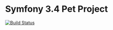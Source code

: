 Symfony 3.4 Pet Project
========================
[![Build Status](https://travis-ci.org/altqq885/symf_test.svg?branch=master)](https://travis-ci.org/altqq885/symf_test)